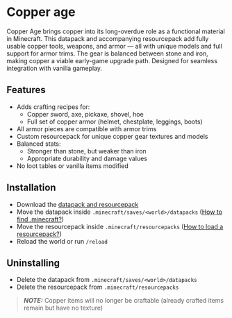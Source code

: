 # Copper age

Copper Age brings copper into its long-overdue role as a functional material in Minecraft.
This datapack and accompanying resourcepack add fully usable copper tools, weapons, and armor — all with unique models and full support for armor trims.
The gear is balanced between stone and iron, making copper a viable early-game upgrade path. Designed for seamless integration with vanilla gameplay.

## Features

- Adds crafting recipes for:
  - Copper sword, axe, pickaxe, shovel, hoe
  - Full set of copper armor (helmet, chestplate, leggings, boots)
- All armor pieces are compatible with armor trims
- Custom resourcepack for unique copper gear textures and models
- Balanced stats:
  - Stronger than stone, but weaker than iron
  - Appropriate durability and damage values
- No loot tables or vanilla items modified

## Installation

- Download the [datapack and resourcepack](https://github.com/Neluxx/copper-age/releases/latest)
- Move the datapack inside ``.minecraft/saves/<world>/datapacks`` ([How to find .minecraft?](https://minecraft.wiki/w/.minecraft#Locating))
- Move the resourcepack inside ``.minecraft/resourcepacks`` ([How to load a resourcepack?](https://minecraft.wiki/w/Resource_pack#Behavior))
- Reload the world or run ``/reload``

## Uninstalling

- Delete the datapack from ``.minecraft/saves/<world>/datapacks``
- Delete the resourcepack from ``.minecraft/resourcepacks``

> **_NOTE:_** Copper items will no longer be craftable (already crafted items remain but have no texture)
